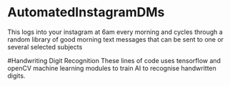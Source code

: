 # AutomatedInstagramDMs
This logs into your instagram at 6am every morning and cycles through a random library of good morning text messages that can be sent to one or several selected subjects

#Handwriting Digit Recognition
These lines of code uses tensorflow and openCV machine learning modules to train AI to recognise handwritten digits. 
